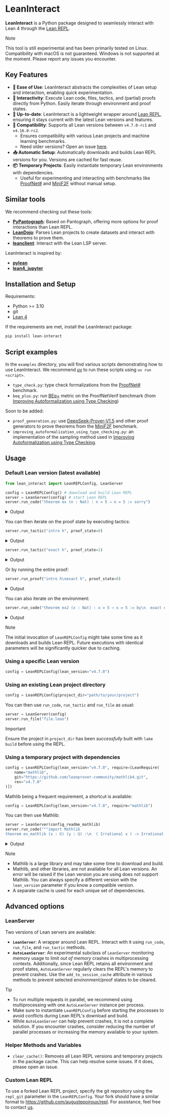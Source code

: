 # LeanInteract

**LeanInteract** is a Python package designed to seamlessly interact with Lean 4 through the [Lean REPL](https://github.com/leanprover-community/repl).

> [!NOTE]
> This tool is still experimental and has been primarily tested on Linux. Compatibility with macOS is not guaranteed. Windows is not supported at the moment. Please report any issues you encounter.

## Key Features

- **🚀 Ease of Use**: LeanInteract abstracts the complexities of Lean setup and interaction, enabling quick experimentation.
- **🔗 Interactivity**: Execute Lean code, files, tactics, and (partial) proofs directly from Python. Easily iterate through environment and proof states.
- **🔄 Up-to-date**: LeanInteract is a lightweight wrapper around [Lean REPL](https://github.com/leanprover-community/repl), ensuring it stays current with the latest Lean versions and features.
- **🔧 Compatibility**: Supports all Lean versions between `v4.7.0-rc1` and `v4.16.0-rc2`.
  - Ensures compatibility with various Lean projects and machine learning benchmarks.
  - Need older versions? Open an issue [here](https://github.com/augustepoiroux/repl).
- **📥 Automatic Setup**: Automatically downloads and builds Lean REPL versions for you. Versions are cached for fast reuse.
- **📦 Temporary Projects**: Easily instantiate temporary Lean environments with dependencies.
  - Useful for experimenting and interacting with benchmarks like [ProofNet#](https://huggingface.co/datasets/PAug/ProofNetSharp) and [MiniF2F](https://github.com/yangky11/miniF2F-lean4) without manual setup.

## Similar tools

We recommend checking out these tools:

- **[PyPantograph](https://github.com/lenianiva/PyPantograph)**: Based on Pantograph, offering more options for proof interactions than Lean REPL.
- **[LeanDojo](https://github.com/lean-dojo/LeanDojo)**: Parses Lean projects to create datasets and interact with theorems to prove them.
- **[leanclient](https://github.com/oOo0oOo/leanclient)**: Interact with the Lean LSP server.

LeanInteract is inspired by:

- **[pylean](https://github.com/zhangir-azerbayev/repl)**
- **[lean4_jupyter](https://github.com/utensil/lean4_jupyter)**

## Installation and Setup

Requirements:

- Python >= 3.10
- git
- [Lean 4](https://leanprover-community.github.io/get_started.html)

If the requirements are met, install the LeanInteract package:

```bash
pip install lean-interact
```

## Script examples

In the `examples` directory, you will find various scripts demonstrating how to use LeanInteract. We recommend [uv](https://github.com/astral-sh/uv) to run these scripts using `uv run <script>`.

- `type_check.py`: type check formalizations from the [ProofNet#](https://huggingface.co/datasets/PAug/ProofNetSharp) benchmark.
- `beq_plus.py`: run [BEq+](https://arxiv.org/abs/2406.07222) metric on the ProofNetVerif benchmark (from [Improving Autoformalization using Type Checking](https://arxiv.org/abs/2406.07222))

Soon to be added:

- `proof_generation.py`: use [DeepSeek-Prover-V1.5](https://arxiv.org/abs/2408.08152) and other proof generators to prove theorems from the [MiniF2F](https://github.com/yangky11/miniF2F-lean4) benchmark.
- `improving_autoformalization_using_type_checking.py`: an implementation of the sampling method used in [Improving Autoformalization using Type Checking](https://arxiv.org/abs/2406.07222).

## Usage

### Default Lean version (latest available)

```python
from lean_interact import LeanREPLConfig, LeanServer

config = LeanREPLConfig() # download and build Lean REPL
server = LeanServer(config) # start Lean REPL
server.run_code("theorem ex (n : Nat) : n = 5 → n = 5 := sorry")
```

<details>
<summary>Output</summary>

```json
{"sorries": [{"proofState": 0,
   "pos": {"line": 1, "column": 40},
   "goal": "n : Nat\n⊢ n = 5 → n = 5",
   "endPos": {"line": 1, "column": 45}}],
 "messages": [{"severity": "warning",
   "pos": {"line": 1, "column": 8},
   "endPos": {"line": 1, "column": 10},
   "data": "declaration uses 'sorry'"}],
 "env": 0}
```

</details>

You can then iterate on the proof state by executing tactics:

```python
server.run_tactic("intro h", proof_state=0)
```

<details>
<summary>Output</summary>

```json
{"proofState": 1, "goals": ["n : Nat\nh : n = 5\n⊢ n = 5"]}
```

</details>

```python
server.run_tactic("exact h", proof_state=1)
```

<details>
<summary>Output</summary>

```json
{"proofState": 2, "goals": []}
```

</details>

Or by running the entire proof:

```python
server.run_proof("intro h\nexact h", proof_state=0)
```

<details>
<summary>Output</summary>

```json
{"proofState": 3, "goals": []}
```

</details>

You can also iterate on the environment:

```python
server.run_code("theorem ex2 (x : Nat) : x = 5 → x = 5 := by\n  exact ex x", env=0)
```

<details>
<summary>Output</summary>

```json
{"env": 1}
```

</details>

> [!NOTE]
> The initial invocation of `LeanREPLConfig` might take some time as it downloads and builds Lean REPL. Future executions with identical parameters will be significantly quicker due to caching.

### Using a specific Lean version

```python
config = LeanREPLConfig(lean_version="v4.7.0")
```

### Using an existing Lean project directory

```python
config = LeanREPLConfig(project_dir="path/to/your/project")
```

You can then use `run_code`, `run_tactic` and `run_file` as usual:

```python
server = LeanServer(config)
server.run_file("file.lean")
```

> [!IMPORTANT]
> Ensure the project in `project_dir` has been *successfully* built with `lake build` before using the REPL.

### Using a temporary project with dependencies

```python
config = LeanREPLConfig(lean_version="v4.7.0", require=[LeanRequire(
    name="mathlib",
    git="https://github.com/leanprover-community/mathlib4.git",
    rev="v4.7.0"
)])
```

Mathlib being a frequent requirement, a shortcut is available:

```python
config = LeanREPLConfig(lean_version="v4.7.0", require="mathlib")
```

You can then use Mathlib:

```python
server = LeanServer(config_readme_mathlib)
server.run_code("""import Mathlib
theorem ex_mathlib (x : ℝ) (y : ℚ) :\n  ( Irrational x ) -> Irrational ( x + y ) := sorry""")
```

<details>
<summary>Output</summary>

```json
{"sorries": [{"proofState": 0,
   "pos": {"line": 4, "column": 26},
   "goal": "x : ℝ\ny : ℚ\n⊢ Irrational (x + ↑y)",
   "endPos": {"line": 4, "column": 31}}],
 "messages": [{"severity": "warning",
   "pos": {"line": 3, "column": 8},
   "endPos": {"line": 3, "column": 18},
   "data": "declaration uses 'sorry'"}],
 "env": 0}
```

</details>

> [!NOTE]
>
> - Mathlib is a large library and may take some time to download and build.
> - Mathlib, and other libraries, are not available for all Lean versions. An error will be raised if the Lean version you are using does not support Mathlib. You can always specify a different version with the `lean_version` parameter if you know a compatible version.
> - A separate cache is used for each unique set of dependencies.

## Advanced options

### LeanServer

Two versions of Lean servers are available:

- **`LeanServer`**: A wrapper around Lean REPL. Interact with it using `run_code`, `run_file`, and `run_tactic` methods.
- **`AutoLeanServer`**: An experimental subclass of `LeanServer` monitoring memory usage to limit *out of memory* crashes in multiprocessing contexts. Additionally, since Lean REPL retains all environment and proof states,  `AutoLeanServer` regularly clears the REPL's memory to prevent crashes. Use the `add_to_session_cache` attribute in various methods to prevent selected environment/proof states to be cleared.

> [!TIP]
>
> - To run multiple requests in parallel, we recommend using multiprocessing with one `AutoLeanServer` instance per process.
> - Make sure to instantiate `LeanREPLConfig` before starting the processes to avoid conflicts during Lean REPL's download and build.
> - While `AutoLeanServer` can help prevent crashes, it is not a complete solution. If you encounter crashes, consider reducing the number of parallel processes or increasing the memory available to your system.

### Helper Methods and Variables

- `clear_cache()`: Removes all Lean REPL versions and temporary projects in the package cache. This can help resolve some issues. If it does, please open an issue.

### Custom Lean REPL

To use a forked Lean REPL project, specify the git repository using the `repl_git` parameter in the `LeanREPLConfig`. Your fork should have a similar format to <https://github.com/augustepoiroux/repl>. For assistance, feel free to contact [us](mailto:auguste.poiroux@epfl.ch).
